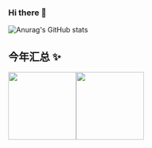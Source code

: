 ### Hi there 👋

![Anurag's GitHub stats](https://github-readme-stats.vercel.app/api?username=Yangxiaohan0120&show_icons=true)

<!--
[![Top Langs](https://github-readme-stats.vercel.app/api/top-langs/?username=Yangxiaohan0120)](https://github.com/anuraghazra/github-readme-stats)
-->

<!--
**Yangxiaohan0120/Yangxiaohan0120** is a ✨ _special_ ✨ repository because its `README.md` (this file) appears on your GitHub profile.

Here are some ideas to get you started:

- 🔭 I’m currently working on ...
- 🌱 I’m currently learning ...
- 👯 I’m looking to collaborate on ...
- 🤔 I’m looking for help with ...
- 💬 Ask me about ...
- 📫 How to reach me: ...
- 😄 Pronouns: ...
- ⚡ Fun fact: ...
-->

## 今年汇总 ✨

<img align="" height="137px" src="https://github-readme-stats.vercel.app/api?username=Yangxiaohan0120&hide_title=true&hide_border=true&show_icons=true&include_all_commits=true&line_height=21&bg_color=0,EC6C6C,FFD479,FFFC79,73FA79&theme=graywhite&locale=cn" /><img align="" height="137px" src="https://github-readme-stats.vercel.app/api/top-langs/?username=Yangxiaohan0120&hide_title=true&hide_border=true&layout=compact&bg_color=0,73FA79,73FDFF,D783FF&theme=graywhite&locale=cn" />


